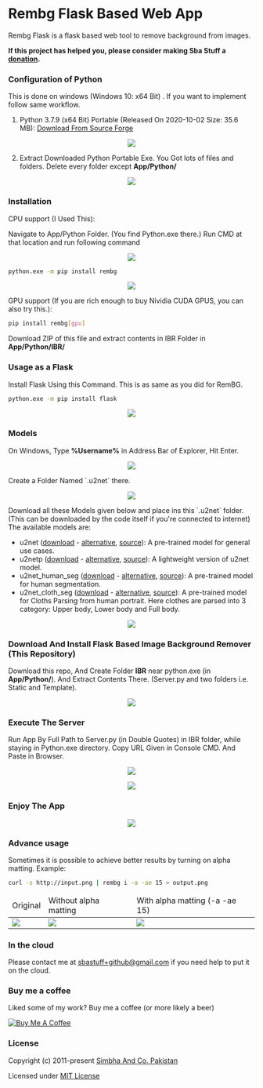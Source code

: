 # Rembg Flask Based Web App

Rembg Flask is a flask based web tool to remove background from images.



**If this project has helped you, please consider making Sba Stuff a [donation](https://www.buymeacoffee.com/sbastuff).**

### Configuration of Python
This is done on windows (Windows 10: x64 Bit) . If you want to implement follow same workflow.
1. Python 3.7.9 (x64 Bit) Portable (Released On 2020-10-02	Size: 35.6 MB): [Download From Source Forge](https://sourceforge.net/projects/portable-python/files/Portable%20Python%203.7/)
<p style="display: flex;align-items: center;justify-content: center;">
  <img src="https://github.com/Sba-Stuff/rembg-flask-by-sbastuff/blob/main/Guide/Download%20Python.png"/>
 </p>
 
2. Extract Downloaded Python Portable Exe. You Got lots of files and folders. Delete every folder except **App/Python/**
<p style="display: flex;align-items: center;justify-content: center;">
  <img src="https://github.com/Sba-Stuff/rembg-flask-by-sbastuff/blob/main/Guide/Kepp%20App%20Python%20Folder%20Only.png"/>
 </p>

### Installation

CPU support (I Used This):

Navigate to App/Python Folder. (You find Python.exe there.) Run CMD at that location and run following command

<p style="display: flex;align-items: center;justify-content: center;">
  <img src="https://github.com/Sba-Stuff/rembg-flask-by-sbastuff/blob/main/Guide/Type CMD address bar.png"/>
 </p>


```bash
python.exe -m pip install rembg
```
<p style="display: flex;align-items: center;justify-content: center;">
  <img src="https://github.com/Sba-Stuff/rembg-flask-by-sbastuff/blob/main/Guide/Install%20RemBG.png"/>
 </p>
 
 
GPU support (If you are rich enough to buy Nividia CUDA GPUS, you can also try this.):

```bash
pip install rembg[gpu]
```

Download ZIP of this file and extract contents in IBR Folder in **App/Python/IBR/**

### Usage as a Flask

Install Flask Using this Command. This is as same as you did for RemBG.
```bash
python.exe -m pip install flask
```
<p style="display: flex;align-items: center;justify-content: center;">
  <img src="https://github.com/Sba-Stuff/rembg-flask-by-sbastuff/blob/main/Guide/Install%20Flask%20Also.png"/>
 </p>


### Models

On Windows, Type **%Username%** in Address Bar of Explorer, Hit Enter.
<p style="display: flex;align-items: center;justify-content: center;">
  <img src="https://github.com/Sba-Stuff/rembg-flask-by-sbastuff/blob/main/Guide/username.png"/>
 </p>
 Create a Folder Named  `.u2net` there.
 <p style="display: flex;align-items: center;justify-content: center;">
  <img src="https://github.com/Sba-Stuff/rembg-flask-by-sbastuff/blob/main/Guide/u2netfolder.png"/>
 </p>
 Download all these Models given below and place ins this `.u2net` folder. (This can be downloaded by the code itself if you're connected to internet)
The available models are:

-   u2net ([download](https://drive.google.com/uc?id=1tCU5MM1LhRgGou5OpmpjBQbSrYIUoYab) - [alternative](http://depositfiles.com/files/ltxbqa06w), [source](https://github.com/xuebinqin/U-2-Net)): A pre-trained model for general use cases.
-   u2netp ([download](https://drive.google.com/uc?id=1tNuFmLv0TSNDjYIkjEdeH1IWKQdUA4HR) - [alternative](http://depositfiles.com/files/0y9i0r2fy), [source](https://github.com/xuebinqin/U-2-Net)): A lightweight version of u2net model.
-   u2net_human_seg ([download](https://drive.google.com/uc?id=1ZfqwVxu-1XWC1xU1GHIP-FM_Knd_AX5j) - [alternative](http://depositfiles.com/files/6spp8qpey), [source](https://github.com/xuebinqin/U-2-Net)): A pre-trained model for human segmentation.
-   u2net_cloth_seg ([download](https://drive.google.com/uc?id=15rKbQSXQzrKCQurUjZFg8HqzZad8bcyz) - [alternative](http://depositfiles.com/files/l3z3cxetq), [source](https://github.com/levindabhi/cloth-segmentation)): A pre-trained model for Cloths Parsing from human portrait. Here clothes are parsed into 3 category: Upper body, Lower body and Full body.
 <p style="display: flex;align-items: center;justify-content: center;">
  <img src="https://github.com/Sba-Stuff/rembg-flask-by-sbastuff/blob/main/Guide/placemodels.png"/>
 </p>

### Download And Install Flask Based Image Background Remover (This Repository)
Download this repo, And Create Folder **IBR** near python.exe (in **App/Python/**). And Extract Contents There. (Server.py and two folders i.e. Static and Template).
<p style="display: flex;align-items: center;justify-content: center;">
  <img src="https://github.com/Sba-Stuff/rembg-flask-by-sbastuff/blob/main/Guide/IBR%20Extraction.png"/>
 </p>

### Execute The Server
Run App By Full Path to Server.py (in Double Quotes) in IBR folder, while staying in Python.exe directory. Copy URL Given in Console CMD. And Paste in Browser.
<p style="display: flex;align-items: center;justify-content: center;">
  <img src="https://github.com/Sba-Stuff/rembg-flask-by-sbastuff/blob/main/Guide/Gharmas.png"/>
 </p>
 <p style="display: flex;align-items: center;justify-content: center;">
  <img src="https://github.com/Sba-Stuff/rembg-flask-by-sbastuff/blob/main/Guide/CopyURL.png"/>
 </p>
 
### Enjoy The App
<p style="display: flex;align-items: center;justify-content: center;">
  <img src="https://github.com/Sba-Stuff/rembg-flask-by-sbastuff/blob/main/Guide/Enjoy.png"/>
 </p>

### Advance usage

Sometimes it is possible to achieve better results by turning on alpha matting. Example:

```bash
curl -s http://input.png | rembg i -a -ae 15 > output.png
```

<table>
    <thead>
        <tr>
            <td>Original</td>
            <td>Without alpha matting</td>
            <td>With alpha matting (-a -ae 15)</td>
        </tr>
    </thead>
    <tbody>
        <tr>
            <td><img src="https://raw.githubusercontent.com/danielgatis/rembg/master/examples/food-1.jpg"/></td>
            <td><img src="https://raw.githubusercontent.com/danielgatis/rembg/master/examples/food-1.out.jpg"/></td>
            <td><img src="https://raw.githubusercontent.com/danielgatis/rembg/master/examples/food-1.out.alpha.jpg"/></td>
        </tr>
    </tbody>
</table>

### In the cloud

Please contact me at sbastuff+github@gmail.com if you need help to put it on the cloud.


### Buy me a coffee

Liked some of my work? Buy me a coffee (or more likely a beer)

<a href="https://www.buymeacoffee.com/sbastuff" target="_blank"><img src="https://bmc-cdn.nyc3.digitaloceanspaces.com/BMC-button-images/custom_images/orange_img.png" alt="Buy Me A Coffee" style="height: auto !important;width: auto !important;"></a>

### License

Copyright (c) 2011-present [Simbha And Co. Pakistan](https://github.com/Sba-Stuff)

Licensed under [MIT License](./LICENSE.txt)
